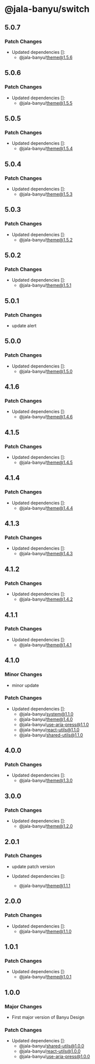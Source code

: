 # @jala-banyu/switch

## 5.0.7

### Patch Changes

- Updated dependencies []:
  - @jala-banyu/theme@1.5.6

## 5.0.6

### Patch Changes

- Updated dependencies []:
  - @jala-banyu/theme@1.5.5

## 5.0.5

### Patch Changes

- Updated dependencies []:
  - @jala-banyu/theme@1.5.4

## 5.0.4

### Patch Changes

- Updated dependencies []:
  - @jala-banyu/theme@1.5.3

## 5.0.3

### Patch Changes

- Updated dependencies []:
  - @jala-banyu/theme@1.5.2

## 5.0.2

### Patch Changes

- Updated dependencies []:
  - @jala-banyu/theme@1.5.1

## 5.0.1

### Patch Changes

- update alert

## 5.0.0

### Patch Changes

- Updated dependencies []:
  - @jala-banyu/theme@1.5.0

## 4.1.6

### Patch Changes

- Updated dependencies []:
  - @jala-banyu/theme@1.4.6

## 4.1.5

### Patch Changes

- Updated dependencies []:
  - @jala-banyu/theme@1.4.5

## 4.1.4

### Patch Changes

- Updated dependencies []:
  - @jala-banyu/theme@1.4.4

## 4.1.3

### Patch Changes

- Updated dependencies []:
  - @jala-banyu/theme@1.4.3

## 4.1.2

### Patch Changes

- Updated dependencies []:
  - @jala-banyu/theme@1.4.2

## 4.1.1

### Patch Changes

- Updated dependencies []:
  - @jala-banyu/theme@1.4.1

## 4.1.0

### Minor Changes

- minor update

### Patch Changes

- Updated dependencies []:
  - @jala-banyu/system@1.1.0
  - @jala-banyu/theme@1.4.0
  - @jala-banyu/use-aria-press@1.1.0
  - @jala-banyu/react-utils@1.1.0
  - @jala-banyu/shared-utils@1.1.0

## 4.0.0

### Patch Changes

- Updated dependencies []:
  - @jala-banyu/theme@1.3.0

## 3.0.0

### Patch Changes

- Updated dependencies []:
  - @jala-banyu/theme@1.2.0

## 2.0.1

### Patch Changes

- update patch version

- Updated dependencies []:
  - @jala-banyu/theme@1.1.1

## 2.0.0

### Patch Changes

- Updated dependencies []:
  - @jala-banyu/theme@1.1.0

## 1.0.1

### Patch Changes

- Updated dependencies []:
  - @jala-banyu/theme@1.0.1

## 1.0.0

### Major Changes

- First major version of Banyu Design

### Patch Changes

- Updated dependencies []:
  - @jala-banyu/shared-utils@1.0.0
  - @jala-banyu/react-utils@1.0.0
  - @jala-banyu/use-aria-press@1.0.0
